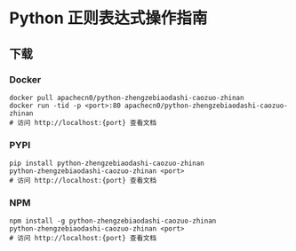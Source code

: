 # Python 正则表达式操作指南

## 下载

### Docker

```
docker pull apachecn0/python-zhengzebiaodashi-caozuo-zhinan
docker run -tid -p <port>:80 apachecn0/python-zhengzebiaodashi-caozuo-zhinan
# 访问 http://localhost:{port} 查看文档
```

### PYPI

```
pip install python-zhengzebiaodashi-caozuo-zhinan
python-zhengzebiaodashi-caozuo-zhinan <port>
# 访问 http://localhost:{port} 查看文档
```

### NPM

```
npm install -g python-zhengzebiaodashi-caozuo-zhinan
python-zhengzebiaodashi-caozuo-zhinan <port>
# 访问 http://localhost:{port} 查看文档
```